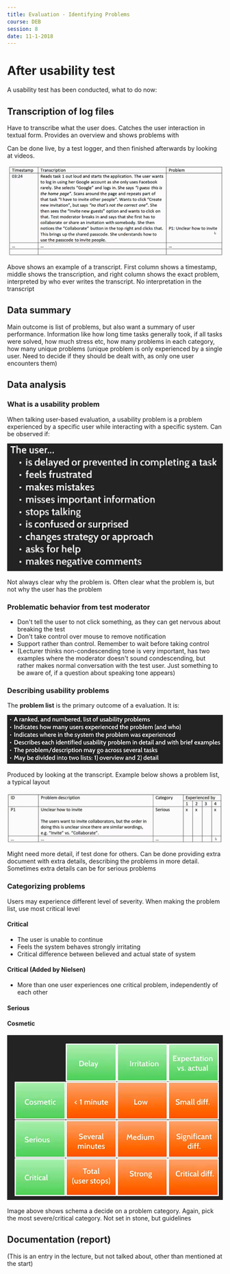 ```yaml
---
title: Evaluation - Identifying Problems
course: DEB
session: 8
date: 11-1-2018
---
```


# After usability test

A usability test has been conducted, what to do now:

## Transcription of log files

Have to transcribe what the user does. Catches the user interaction in textual form. Provides an overview and shows problems with 

Can be done live, by a test logger, and then finished afterwards by looking at videos.

![1547636620402](../DEB/images/1547636620402.png)

Above shows an example of a transcript. First column shows a timestamp, middle shows the transcription, and right column shows the exact problem, interpreted by who ever writes the transcript. No interpretation in the transcript

## Data summary

Main outcome is list of problems, but also want a summary of user performance. Information like how long time tasks generally took, if all tasks were solved, how much stress etc, how many problems in each category, how many unique problems (unique problem is only experienced by a single user. Need to decide if they should be dealt with, as only one user encounters them)

## Data analysis

### What is a usability problem

When talking user-based evaluation, a usability problem is a problem experienced by a specific user while interacting with a specific system. Can be observed if:

![1547635178372](../DEB/images/1547635178372.png)

 Not always clear why the problem is. Often clear what the problem is, but not why the user has the problem

### Problematic behavior from test moderator

- Don't tell the user to not click something, as they can get nervous about breaking the test
- Don't take control over mouse to remove notification
- Support rather than control. Remember to wait before taking control
- (Lecturer thinks non-condescending tone is very important, has two examples where the moderator doesn't sound condescending, but rather makes normal conversation with the test user. Just something to be aware of, if a question about speaking tone appears)



### Describing usability problems

The **problem list** is the primary outcome of a evaluation. It is:

![1547636846644](../DEB/images/1547636846644.png)

Produced by looking at the transcript. Example below shows a problem list, a typical layout

![1547636916141](../DEB/images/1547636916141.png)

Might need more detail, if test done for others. Can be done providing extra document with extra details, describing the problems in more detail. Sometimes extra details can be for serious problems

### Categorizing problems

Users may experience different level of severity. When making the problem list, use most critical level

#### Critical

- The user is unable to continue
- Feels the system behaves strongly irritating
- Critical difference between believed and actual state of system

#### Critical (Added by Nielsen)

- More than one user experiences one critical problem, independently of each other

#### Serious

#### Cosmetic

![1547637270391](../DEB/images/1547637270391.png)

Image above shows schema a decide on a problem category. Again, pick the most severe/critical category. Not set in stone, but guidelines



## Documentation (report)

(This is an entry in the lecture, but not talked about, other than mentioned at the start)



